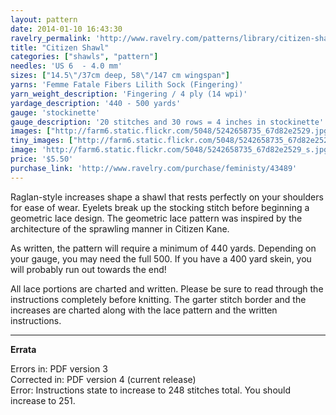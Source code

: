```yaml
---
layout: pattern
date: 2014-01-10 16:43:30
ravelry_permalink: 'http://www.ravelry.com/patterns/library/citizen-shawl'
title: "Citizen Shawl"
categories: ["shawls", "pattern"]
needles: 'US 6  - 4.0 mm'
sizes: ["14.5\"/37cm deep, 58\"/147 cm wingspan"]
yarns: 'Femme Fatale Fibers Lilith Sock (Fingering)'
yarn_weight_description: 'Fingering / 4 ply (14 wpi)'
yardage_description: '440 - 500 yards'
gauge: 'stockinette'
gauge_description: '20 stitches and 30 rows = 4 inches in stockinette'
images: ["http://farm6.static.flickr.com/5048/5242658735_67d82e2529.jpg", "http://farm6.static.flickr.com/5161/5242658777_76fd3c9276.jpg", "http://farm6.static.flickr.com/5081/5242658519_cf049d2949.jpg", "http://farm6.static.flickr.com/5287/5243253090_f6ed896a56.jpg", "http://farm6.static.flickr.com/5204/5242658573_b277b896ba.jpg", "http://images4.ravelrycache.com/uploads/MariaO/42356414/dsc01634_medium.jpg", "http://images4-b.ravelrycache.com/uploads/MariaO/42356386/dsc01602_medium.jpg"]
tiny_images: ["http://farm6.static.flickr.com/5048/5242658735_67d82e2529_s.jpg", "http://farm6.static.flickr.com/5161/5242658777_76fd3c9276_s.jpg", "http://farm6.static.flickr.com/5081/5242658519_cf049d2949_s.jpg", "http://farm6.static.flickr.com/5287/5243253090_f6ed896a56_s.jpg", "http://farm6.static.flickr.com/5204/5242658573_b277b896ba_s.jpg", "http://images4.ravelrycache.com/uploads/MariaO/42356414/dsc01634_square.jpg", "http://images4-b.ravelrycache.com/uploads/MariaO/42356386/dsc01602_square.jpg"]
image: 'http://farm6.static.flickr.com/5048/5242658735_67d82e2529_s.jpg'
price: '$5.50'
purchase_link: 'http://www.ravelry.com/purchase/feministy/43489'
---
```

<p>Raglan-style increases shape a shawl that rests perfectly on your shoulders for ease of wear. Eyelets break up the stocking stitch before beginning a geometric lace design. The geometric lace pattern was inspired by the architecture of the sprawling manner in Citizen Kane.</p>

<p>As written, the pattern will require a minimum of 440 yards. Depending on your gauge, you may need the full 500. If you have a 400 yard skein, you will probably run out towards the end!</p>

<p>All lace portions are charted and written. Please be sure to read through the instructions completely before knitting. The garter stitch border and the increases are charted along with the lace pattern and the written instructions.</p>
<hr />
<p><strong>Errata</strong></p>

<p>Errors in: PDF version 3 <br />Corrected in: PDF version 4 (current release) <br />Error: Instructions state to increase to 248 stitches total. You should increase to 251.</p>